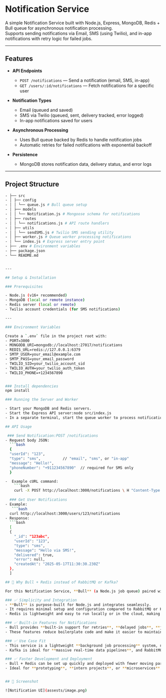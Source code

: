 # Notification Service

A simple Notification Service built with Node.js, Express, MongoDB, Redis + Bull queue for asynchronous notification processing.  
Supports sending notifications via Email, SMS (using Twilio), and in-app notifications with retry logic for failed jobs.

---

## Features

- **API Endpoints**  
  - `POST /notifications` — Send a notification (email, SMS, in-app)  
  - `GET /users/:id/notifications` — Fetch notifications for a specific user

- **Notification Types**  
  - Email (queued and saved)  
  - SMS via Twilio (queued, sent, delivery tracked, error logged)  
  - In-app notifications saved for users

- **Asynchronous Processing**  
  - Uses Bull queue backed by Redis to handle notification jobs  
  - Automatic retries for failed notifications with exponential backoff

- **Persistence**  
  - MongoDB stores notification data, delivery status, and error logs

---

## Project Structure
```bash
- ├── src
- │ ├── config
- │ │ └── queue.js # Bull queue setup
- │ ├── models
- │ │ └── Notification.js # Mongoose schema for notifications
- │ ├── routes
- │ │ └── notifications.js # API route handlers
- │ ├── utils
- │ │ └── sendSMS.js # Twilio SMS sending utility
- │ ├── worker.js # Queue worker processing notifications
- │ └── index.js # Express server entry point
- ├── .env # Environment variables
- ├── package.json
- └── README.md


---

## Setup & Installation

### Prerequisites

- Node.js (v16+ recommended)  
- MongoDB (local or remote instance)  
- Redis server (local or remote)  
- Twilio account credentials (for SMS notifications)  

---

### Environment Variables

Create a `.env` file in the project root with:
- PORT=3000
- MONGODB_URI=mongodb://localhost:27017/notifications
- REDIS_URL=redis://127.0.0.1:6379
- SMTP_USER=your_email@example.com
- SMTP_PASS=your_email_password
- TWILIO_SID=your_twilio_account_sid
- TWILIO_AUTH=your_twilio_auth_token
- TWILIO_PHONE=+1234567890


### Install dependencies
npm install

### Running the Server and Worker

- Start your MongoDB and Redis servers.
- Start the Express API server:node src/index.js
- In a separate terminal, start the queue worker to process notification jobs:node src/worker.js

## API Usage

 ### Send Notification:POST /notifications
- Request body JSON:
  ```bash
  {
  "userId": "123",  
  "type": "sms",          // "email", "sms", or "in-app"
  "message": "Hello!",
  "phoneNumber": "+911234567890"  // required for SMS only
  }

-  Example cURL command:
    ```bash
    curl -X POST http://localhost:3000/notifications \ H "Content-Type: application/json" \ d '{"userId":"123","type":"sms","message":"Hello via SMS!","phoneNumber":"+911234567890"}'
 
  ### Get User Notifications
- Example:
   ```bash
  curl http://localhost:3000/users/123/notifications
- Response:
  ```bash
  [  
  {  
    "_id": "123abc",  
    "userId": "123",  
    "type": "sms",  
    "message": "Hello via SMS!",  
    "delivered": true,  
    "error": null,  
    "createdAt": "2025-05-17T11:30:30.230Z"  
  },  
  ]  

## 🧠 Why Bull + Redis instead of RabbitMQ or Kafka?

For this Notification Service, **Bull** (a Node.js job queue) paired with **Redis** was chosen over more complex message brokers like **RabbitMQ** or **Kafka** for several practical reasons:

### ✅ Simplicity and Integration
- **Bull** is purpose-built for Node.js and integrates seamlessly.
- It requires minimal setup and configuration compared to RabbitMQ or Kafka.
- Redis is lightweight and easy to run locally or in the cloud, making development faster.

### ✅ Built-in Features for Notifications
- Bull provides **built-in support for retries**, **delayed jobs**, **job prioritization**, and **failure handling**, all essential for notification delivery.
- These features reduce boilerplate code and make it easier to maintain the system.

### ✅ Use Case Fit
- This service is a lightweight **background job processing** system, not a high-throughput data stream.
- Kafka is ideal for **massive real-time data pipelines**, and RabbitMQ for **enterprise-level message orchestration** — both are overkill for this scope.

### ✅ Faster Development and Deployment
- Bull + Redis can be set up quickly and deployed with fewer moving parts.
- Ideal for **prototyping**, **intern projects**, or **microservices** that need background processing without complex dependencies.


## 📸 Screenshot

![Notification UI](assests/image.png)



